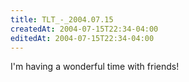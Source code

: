 ```yaml
---
title: TLT_-_2004.07.15
createdAt: 2004-07-15T22:34-04:00
editedAt: 2004-07-15T22:34-04:00
---
```


I'm having a wonderful time with friends!

